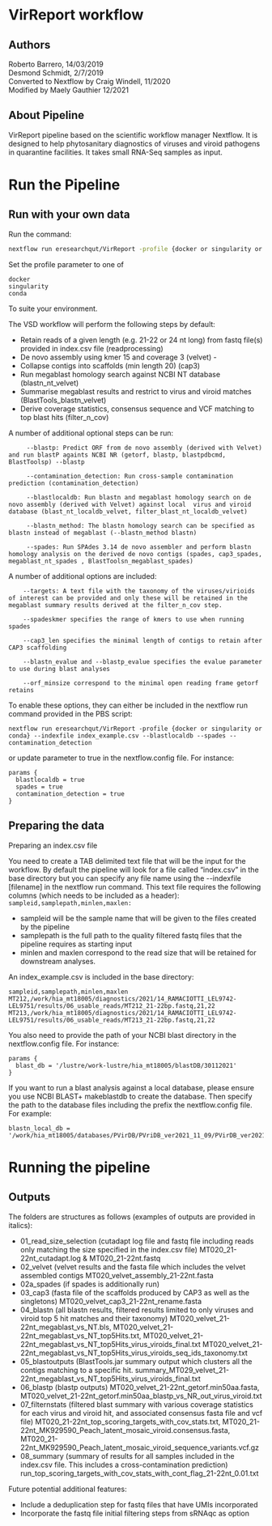 # VirReport workflow
## Authors
Roberto Barrero, 14/03/2019  
Desmond Schmidt, 2/7/2019  
Converted to Nextflow by Craig Windell, 11/2020  
Modified by Maely Gauthier 12/2021  

## About Pipeline
VirReport pipeline based on the scientific workflow manager Nextflow.
It is designed to help phytosanitary diagnostics of viruses and viroid pathogens in quarantine facilities. It takes small RNA-Seq samples as input.

# Run the Pipeline

## Run with your own data

Run the command:
```bash
nextflow run eresearchqut/VirReport -profile {docker or singularity or conda} --indexfile $PBS_O_WORKDIR/index_example.csv
```

Set the profile parameter to one of
```
docker
singularity
conda
```
To suite your environment.

The VSD workflow will perform the following steps by default:
- Retain reads of a given length (e.g. 21-22 or 24 nt long) from fastq file(s) provided in index.csv file (readprocessing)  
- De novo assembly using kmer 15 and coverage 3 (velvet) - 
- Collapse contigs into scaffolds (min length 20) (cap3)
- Run megablast homology search against NCBI NT database (blastn_nt_velvet)
- Summarise megablast results and restrict to virus and viroid matches (BlastTools_blastn_velvet)
- Derive coverage statistics, consensus sequence and VCF matching to top blast hits (filter_n_cov)

A number of additional optional steps can be run:
```
     --blastp: Predict ORF from de novo assembly (derived with Velvet) and run blastP againts NCBI NR (getorf, blastp, blastpdbcmd, BlastToolsp) --blastp

     --contamination_detection: Run cross-sample contamination prediction (contamination_detection) 

     --blastlocaldb: Run blastn and megablast homology search on de novo assembly (derived with Velvet) against local  virus and viroid database (blast_nt_localdb_velvet, filter_blast_nt_localdb_velvet)

     --blastn_method: The blastn homology search can be specified as blastn instead of megablast (--blastn_method blastn)

     --spades: Run SPAdes 3.14 de novo assembler and perform blastn homology analysis on the derived de novo contigs (spades, cap3_spades, megablast_nt_spades , BlastToolsn_megablast_spades)
```
A number of additional options are included:
```
    --targets: A text file with the taxonomy of the viruses/virioids of interest can be provided and only these will be retained in the megablast summary results derived at the filter_n_cov step.

    --spadeskmer specifies the range of kmers to use when running spades

    --cap3_len specifies the minimal length of contigs to retain after CAP3 scaffolding

    --blastn_evalue and --blastp_evalue specifies the evalue parameter to use during blast analyses

    --orf_minsize correspond to the minimal open reading frame getorf retains
```
To enable these options, they can either be included in the nextflow run command provided in the PBS script: 
```
nextflow run eresearchqut/VirReport -profile {docker or singularity or conda} --indexfile index_example.csv --blastlocaldb --spades --contamination_detection
```
or update parameter to true in the nextflow.config file. For instance:
```
params {
  blastlocaldb = true
  spades = true
  contamination_detection = true
}
```
## Preparing the data
Preparing an index.csv file

You need to create a TAB delimited text file that will be the input for the workflow. By default the pipeline will look for a file called “index.csv” in the base directory but you can specify any file name using the --indexfile [filename] in the nextflow run command. This text file requires the following columns (which needs to be included as a header): ```sampleid,samplepath,minlen,maxlen:```

- sampleid will be the sample name that will be given to the files created by the pipeline
- samplepath is the full path to the quality filtered fastq files that the pipeline requires as starting input
- minlen and maxlen correspond to the read size that will be retained for downstream analyses. 

An index_example.csv is included in the base directory:
```
sampleid,samplepath,minlen,maxlen
MT212,/work/hia_mt18005/diagnostics/2021/14_RAMACIOTTI_LEL9742-LEL9751/results/06_usable_reads/MT212_21-22bp.fastq,21,22
MT213,/work/hia_mt18005/diagnostics/2021/14_RAMACIOTTI_LEL9742-LEL9751/results/06_usable_reads/MT213_21-22bp.fastq,21,22
```
You also need to provide the path of your NCBI blast directory in the nextflow.config file. For instance:
```
params {
  blast_db = '/lustre/work-lustre/hia_mt18005/blastDB/30112021'
}
```
If you want to run a blast analysis against a local database, please ensure you use NCBI BLAST+ makeblastdb to create the database. Then specify the path to the database files including the prefix the nextflow.config file. For example:
```
blastn_local_db = '/work/hia_mt18005/databases/PVirDB/PVriDB_ver2021_11_09/PVirDB_ver20211109.fasta'
```
# Running the pipeline


## Outputs
The folders are structures as follows (examples of outputs are provided in italics):
- 01_read_size_selection (cutadapt log file and fastq file including reads only matching the size specified in the index.csv file) MT020_21-22nt_cutadapt.log & MT020_21-22nt.fastq
- 02_velvet (velvet results and the fasta file which includes the velvet assembled contigs MT020_velvet_assembly_21-22nt.fasta
- 02a_spades (if spades is additionally run)
- 03_cap3 (fasta file of the scaffolds produced by CAP3 as well as the singletons) MT020_velvet_cap3_21-22nt_rename.fasta
- 04_blastn (all blastn results, filtered results limited to only viruses and viroid top 5 hit matches and their taxonomy) MT020_velvet_21-22nt_megablast_vs_NT.bls, MT020_velvet_21-22nt_megablast_vs_NT_top5Hits.txt, MT020_velvet_21-22nt_megablast_vs_NT_top5Hits_virus_viroids_final.txt MT020_velvet_21-22nt_megablast_vs_NT_top5Hits_virus_viroids_seq_ids_taxonomy.txt
- 05_blastoutputs (BlastTools.jar summary output which clusters all the contigs matching to a specific hit. summary_MT029_velvet_21-22nt_megablast_vs_NT_top5Hits_virus_viroids_final.txt
- 06_blastp (blastp outputs) MT020_velvet_21-22nt_getorf.min50aa.fasta, MT020_velvet_21-22nt_getorf.min50aa_blastp_vs_NR_out_virus_viroid.txt
- 07_filternstats (filtered blast summary with various coverage statistics for each virus and viroid hit, and associated consensus fasta file and vcf file) MT020_21-22nt_top_scoring_targets_with_cov_stats.txt, MT020_21-22nt_MK929590_Peach_latent_mosaic_viroid.consensus.fasta, MT020_21-22nt_MK929590_Peach_latent_mosaic_viroid_sequence_variants.vcf.gz
- 08_summary (summary of results for all samples included in the index.csv file. This includes a cross-contamination prediction) run_top_scoring_targets_with_cov_stats_with_cont_flag_21-22nt_0.01.txt

Future potential additional features:
- Include a deduplication step for fastq files that have UMIs incorporated
- Incorporate the fastq file initial filtering steps from sRNAqc as option
